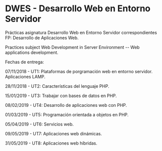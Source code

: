 # DWES - Desarrollo Web en Entorno Servidor

Prácticas asignatura Desarrollo Web en Entorno Servidor correspondientes FP: Desarrollo de Aplicaciones Web.

Practices subject Web Development in Server Environment -- Web applications development.

Fechas de entrega:

07/11/2018 - UT1: Plataformas de porgramación web en entorno servidor. Aplicaciones LAMP.

28/11/2018 - UT2: Características del lenguaje PHP.

15/01/2019 - UT3: Trabajar con bases de datos en PHP.

08/02/2019 - UT4: Desarrollo de aplicaciones web con PHP.

01/03/2019 - UT5: Programación orientada a objetos en PHP.

05/04/2019 - UT6: Servicios web.

09/05/2019 - UT7: Aplicaciones web dinámicas.

31/05/2019 - UT8: Aplicaciones web híbridas.
